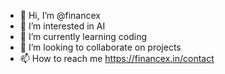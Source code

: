 - 👋 Hi, I’m @financex
- 👀 I’m interested in AI
- 🌱 I’m currently learning coding
- 💞️ I’m looking to collaborate on projects
- 📫 How to reach me https://financex.in/contact

<!---
finance-x/finance-x is a ✨ special ✨ repository because its `README.md` (this file) appears on your GitHub profile.
You can click the Preview link to take a look at your changes.
--->
